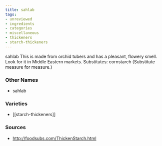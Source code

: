 ```yaml
---
title: sahlab
tags:
- unreviewed
- ingredients
- categories
- miscellaneous
- thickeners
- starch-thickeners
---
```

sahlab This is made from orchid tubers and has a pleasant, flowery smell. Look for it in Middle Eastern markets. Substitutes: cornstarch (Substitute measure for measure.)

### Other Names

* sahlab

### Varieties

* [[starch-thickeners]]

### Sources
* http://foodsubs.com/ThickenStarch.html
